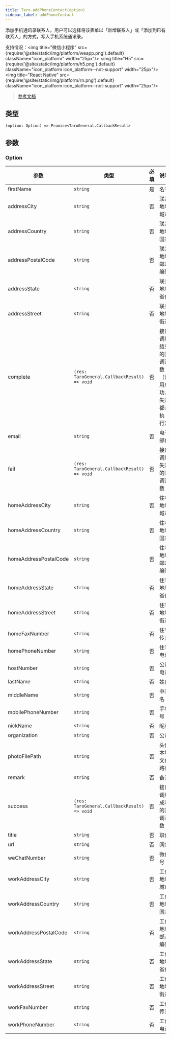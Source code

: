 ```yaml
---
title: Taro.addPhoneContact(option)
sidebar_label: addPhoneContact
---
```


添加手机通讯录联系人。用户可以选择将该表单以「新增联系人」或「添加到已有联系人」的方式，写入手机系统通讯录。

支持情况：<img title="微信小程序" src={require('@site/static/img/platform/weapp.png').default} className="icon_platform" width="25px"/> <img title="H5" src={require('@site/static/img/platform/h5.png').default} className="icon_platform icon_platform--not-support" width="25px"/> <img title="React Native" src={require('@site/static/img/platform/rn.png').default} className="icon_platform icon_platform--not-support" width="25px"/>

> [参考文档](https://developers.weixin.qq.com/miniprogram/dev/api/device/contact/wx.addPhoneContact.html)

## 类型

```tsx
(option: Option) => Promise<TaroGeneral.CallbackResult>
```

## 参数

### Option

| 参数 | 类型 | 必填 | 说明 |
| --- | --- | :---: | --- |
| firstName | `string` | 是 | 名字 |
| addressCity | `string` | 否 | 联系地址城市 |
| addressCountry | `string` | 否 | 联系地址国家 |
| addressPostalCode | `string` | 否 | 联系地址邮政编码 |
| addressState | `string` | 否 | 联系地址省份 |
| addressStreet | `string` | 否 | 联系地址街道 |
| complete | `(res: TaroGeneral.CallbackResult) => void` | 否 | 接口调用结束的回调函数（调用成功、失败都会执行） |
| email | `string` | 否 | 电子邮件 |
| fail | `(res: TaroGeneral.CallbackResult) => void` | 否 | 接口调用失败的回调函数 |
| homeAddressCity | `string` | 否 | 住宅地址城市 |
| homeAddressCountry | `string` | 否 | 住宅地址国家 |
| homeAddressPostalCode | `string` | 否 | 住宅地址邮政编码 |
| homeAddressState | `string` | 否 | 住宅地址省份 |
| homeAddressStreet | `string` | 否 | 住宅地址街道 |
| homeFaxNumber | `string` | 否 | 住宅传真 |
| homePhoneNumber | `string` | 否 | 住宅电话 |
| hostNumber | `string` | 否 | 公司电话 |
| lastName | `string` | 否 | 姓氏 |
| middleName | `string` | 否 | 中间名 |
| mobilePhoneNumber | `string` | 否 | 手机号 |
| nickName | `string` | 否 | 昵称 |
| organization | `string` | 否 | 公司 |
| photoFilePath | `string` | 否 | 头像本地文件路径 |
| remark | `string` | 否 | 备注 |
| success | `(res: TaroGeneral.CallbackResult) => void` | 否 | 接口调用成功的回调函数 |
| title | `string` | 否 | 职位 |
| url | `string` | 否 | 网站 |
| weChatNumber | `string` | 否 | 微信号 |
| workAddressCity | `string` | 否 | 工作地址城市 |
| workAddressCountry | `string` | 否 | 工作地址国家 |
| workAddressPostalCode | `string` | 否 | 工作地址邮政编码 |
| workAddressState | `string` | 否 | 工作地址省份 |
| workAddressStreet | `string` | 否 | 工作地址街道 |
| workFaxNumber | `string` | 否 | 工作传真 |
| workPhoneNumber | `string` | 否 | 工作电话 |
